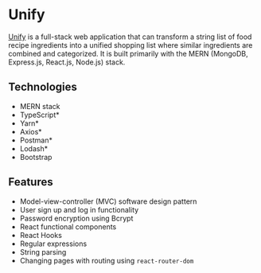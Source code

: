 # Unify

[Unify](https://getunify.herokuapp.com/) is a full-stack web application that can transform a string list of food recipe ingredients into a unified shopping list where similar ingredients are combined and categorized. It is built primarily with the MERN (MongoDB, Express.js, React.js, Node.js) stack.

## Technologies

- MERN stack
- TypeScript\*
- Yarn\*
- Axios\*
- Postman\*
- Lodash\*
- Bootstrap

## Features

- Model-view-controller (MVC) software design pattern
- User sign up and log in functionality
- Password encryption using Bcrypt
- React functional components
- React Hooks
- Regular expressions
- String parsing
- Changing pages with routing using `react-router-dom`
